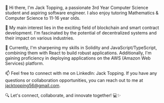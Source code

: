 👋 Hi there, I'm Jack Topping, a passionate 3rd Year Computer Science student and aspiring software engineer. I also enjoy tutoring Mathematics & Computer Science to 11-16 year olds.

👀 My main interest lies in the exciting field of blockchain and smart contract development. I'm fascinated by the potential of decentralized systems and their impact on various industries.

🌱 Currently, I'm sharpening my skills in Solidity and JavaScript/TypeScript, combining them with React to build robust applications. Additionally, I'm gaining proficiency in deploying applications on the AWS (Amazon Web Services) platform.

📫 Feel free to connect with me on LinkedIn: Jack Topping. If you have any questions or collaboration opportunities, you can reach out to me at jacktopping56@gmail.com.

🔍 Let's connect, collaborate, and innovate together! 💻✨
